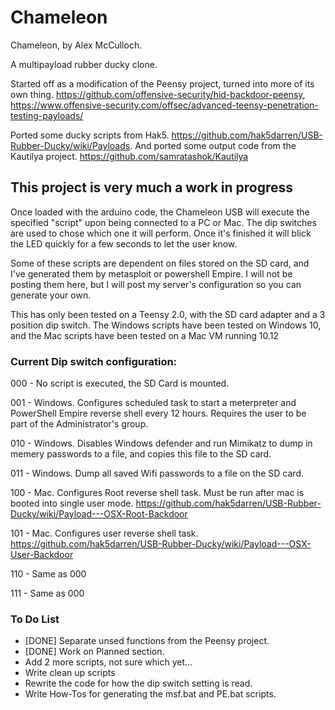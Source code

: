 # Chameleon

Chameleon, by Alex McCulloch. 

A multipayload rubber ducky clone. 

Started off as a modification of the Peensy project, turned into more of its own thing. 
https://github.com/offensive-security/hid-backdoor-peensy, 
https://www.offensive-security.com/offsec/advanced-teensy-penetration-testing-payloads/

Ported some ducky scripts from Hak5. https://github.com/hak5darren/USB-Rubber-Ducky/wiki/Payloads. 
And ported some output code from the Kautilya project. https://github.com/samratashok/Kautilya

## This project is very much a work in progress

Once loaded with the arduino code, the Chameleon USB will execute the specified "script" upon being connected to a PC or Mac. The dip switches are used to chose which one it will perform. 
Once it's finished it will blick the LED quickly for a few seconds to let the user know. 

Some of these scripts are dependent on files stored on the SD card, and I've generated them by metasploit or powershell Empire. 
I will not be posting them here, but I will post my server's configuration so you can generate your own.

This has only been tested on a Teensy 2.0, with the SD card adapter and a 3 position dip switch. The Windows scripts have been tested on Windows 10, and the Mac scripts have been tested on a Mac VM running 10.12

### Current Dip switch configuration: 

000	- No script is executed, the SD Card is mounted. 

001	- Windows. Configures scheduled task to start a meterpreter and PowerShell Empire reverse shell every 12 hours. Requires the user to be part of the Administrator's group. 

010	- Windows. Disables Windows defender and run Mimikatz to dump in memery passwords to a file, and copies this file to the SD card. 

011	- Windows. Dump all saved Wifi passwords to a file on the SD card. 

100	- Mac. Configures Root reverse shell task. Must be run after mac is booted into single user mode. https://github.com/hak5darren/USB-Rubber-Ducky/wiki/Payload---OSX-Root-Backdoor

101	- Mac. Configures user reverse shell task. https://github.com/hak5darren/USB-Rubber-Ducky/wiki/Payload---OSX-User-Backdoor

110	- Same as 000

111	- Same as 000


### To Do List

- [DONE] Separate unsed functions from the Peensy project.
- [DONE] Work on Planned section.
- Add 2 more scripts, not sure which yet...
- Write clean up scripts
- Rewrite the code for how the dip switch setting is read.
- Write How-Tos for generating the msf.bat and PE.bat scripts. 

